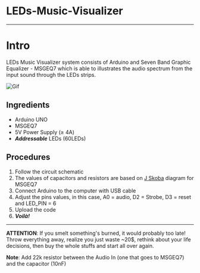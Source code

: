 # LEDs-Music-Visualizer
----------------------------------------
# Intro
LEDs Music Visualizer system consists of Arduino and Seven Band Graphic Equalizer - MSGEQ7 which is able to illustrates the audio spectrum from the input sound through the LEDs strips. 

![Gif](https://i.imgur.com/e5oOZu0.gif)

## Ingredients
  - Arduino UNO
  - MSGEQ7 
  - 5V Power Supply (≥ 4A)
  - **_Addressable_** LEDs (60LEDs)

## Procedures
1. Follow the circuit schematic 
2. The values of capacitors and resistors are based on [J Skoba](http://nuewire.com/info-archive/msgeq7-by-j-skoba/) diagram for MSGEQ7
3. Connect Arduino to the computer with USB cable
4. Adjust the pins values, in this case, A0 = audio, D2 = Strobe, D3 = reset and LED_PIN = 6
5. Upload the code 
6. **_Voilà!_**
--------------------------------
**ATTENTION**: If you smelt something's burned, it would probably too late! Throw everything away, realize you just waste ~20$, rethink about your life decisions, then buy the whole stuffs and start all over again.

**Note**: Add 22k resistor between the Audio In (one that goes to MSGEQ7) and the capacitor (10nF) 
